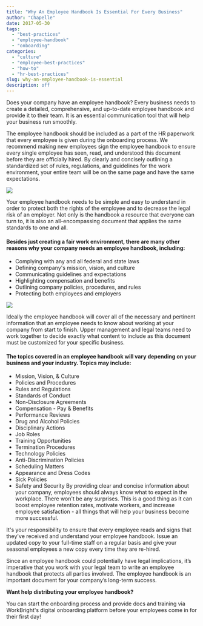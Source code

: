 ```yaml
---
title: "Why An Employee Handbook Is Essential For Every Business"
author: "Chapelle"
date: 2017-05-30
tags:
  - "best-practices"
  - "employee-handbook"
  - "onboarding"
categories:
  - "culture"
  - "employee-best-practices"
  - "how-to"
  - "hr-best-practices"
slug: why-an-employee-handbook-is-essential
description: off
---
```

Does your company have an employee handbook? Every business needs to create a detailed, comprehensive, and up-to-date employee handbook and provide it to their team. It is an essential communication tool that will help your business run smoothly.  
  
The employee handbook should be included as a part of the HR paperwork that every employee is given during the onboarding process. We recommend making new employees sign the employee handbook to ensure every single employee has seen, read, and understood this document before they are officially hired. By clearly and concisely outlining a standardized set of rules, regulations, and guidelines for the work environment, your entire team will be on the same page and have the same expectations.  
  
 ![](/images/blog/why-an-employee-handbook-is-essential/employee-handbook-300x94.gif)  
  
Your employee handbook needs to be simple and easy to understand in order to protect both the rights of the employee and to decrease the legal risk of an employer. Not only is the handbook a resource that everyone can turn to, it is also an all-encompassing document that applies the same standards to one and all.

#### Besides just creating a fair work environment, there are many other reasons why your company needs an employee handbook, including:

- Complying with any and all federal and state laws
- Defining company's mission, vision, and culture
- Communicating guidelines and expectations
- Highlighting compensation and benefits
- Outlining company policies, procedures, and rules
- Protecting both employees and employers
  
  
 ![](/images/blog/why-an-employee-handbook-is-essential/office-running_with_scissors-ran_with_scissors-stationary-office-office_worker-bve0091_low-245x300.jpg)  
  
  
  
Ideally the employee handbook will cover all of the necessary and pertinent information that an employee needs to know about working at your company from start to finish. Upper management and legal teams need to work together to decide exactly what content to include as this document must be customized for your specific business.
#### The topics covered in an employee handbook will vary depending on your business and your industry. Topics may include:

- Mission, Vision, & Culture
- Policies and Procedures
- Rules and Regulations
- Standards of Conduct
- Non-Disclosure Agreements
- Compensation - Pay & Benefits
- Performance Reviews
- Drug and Alcohol Policies
- Disciplinary Actions
- Job Roles
- Training Opportunities
- Termination Procedures
- Technology Policies
- Anti-Discrimination Policies
- Scheduling Matters
- Appearance and Dress Codes
- Sick Policies
- Safety and Security
By providing clear and concise information about your company, employees should always know what to expect in the workplace. There won't be any surprises. This is a good thing as it can boost employee retention rates, motivate workers, and increase employee satisfaction - all things that will help your business become more successful.  
  
It's your responsibility to ensure that every employee reads and signs that they've received and understand your employee handbook. Issue an updated copy to your full-time staff on a regular basis and give your seasonal employees a new copy every time they are re-hired.  
  
Since an employee handbook could potentially have legal implications, it’s imperative that you work with your legal team to write an employee handbook that protects all parties involved. The employee handbook is an important document for your company’s long-term success.  
  
**Want help distributing your employee handbook?**  
  
You can start the onboarding process and provide docs and training via WorkBright's digital onboarding platform before your employees come in for their first day!
